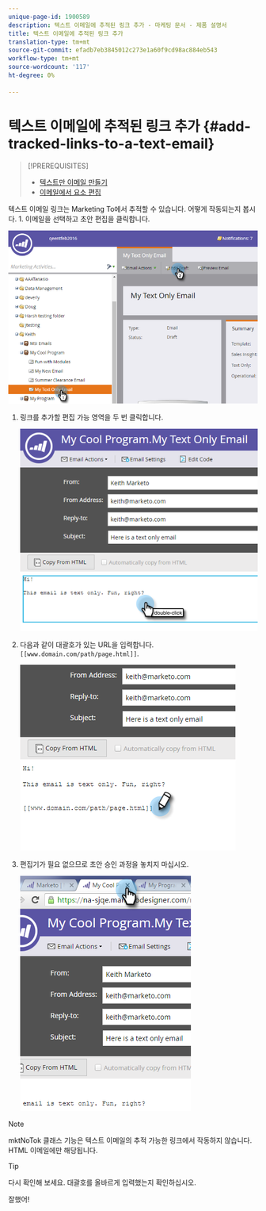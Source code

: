 ```yaml
---
unique-page-id: 1900589
description: 텍스트 이메일에 추적된 링크 추가 - 마케팅 문서 - 제품 설명서
title: 텍스트 이메일에 추적된 링크 추가
translation-type: tm+mt
source-git-commit: efadb7eb3845012c273e1a60f9cd98ac884eb543
workflow-type: tm+mt
source-wordcount: '117'
ht-degree: 0%

---
```



# 텍스트 이메일에 추적된 링크 추가 {#add-tracked-links-to-a-text-email}

>[!PREREQUISITES]
>
>* [텍스트만 이메일 만들기](/help/marketo/product-docs/email-marketing/general/creating-an-email/create-a-text-only-email.md)
>* [이메일에서 요소 편집](/help/marketo/product-docs/email-marketing/general/email-editor-2/edit-elements-in-an-email.md)


텍스트 이메일 링크는 Marketing To에서 추적할 수 있습니다. 어떻게 작동되는지 봅시다. 1. 이메일을 선택하고 초안 편집을 클릭합니다.

![](assets/one-9.png)

1. 링크를 추가할 편집 가능 영역을 두 번 클릭합니다.

   ![](assets/two-8.png)

1. 다음과 같이 대괄호가 있는 URL을 입력합니다. `[[www.domain.com/path/page.html]]`.

   ![](assets/three-8.png)

1. 편집기가 필요 없으므로 초안 승인 과정을 놓치지 마십시오.

   ![](assets/four-6.png)

>[!NOTE]
>
>mktNoTok 클래스 기능은 텍스트 이메일의 추적 가능한 링크에서 작동하지 않습니다. HTML 이메일에만 해당됩니다.

>[!TIP]
>
>다시 확인해 보세요. 대괄호를 올바르게 입력했는지 확인하십시오.

잘했어!
